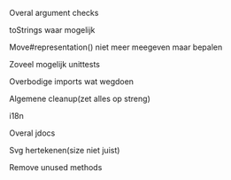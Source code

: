 Overal argument checks

toStrings waar mogelijk

Move#representation() niet meer meegeven maar bepalen

Zoveel mogelijk unittests

Overbodige imports wat wegdoen

Algemene cleanup(zet alles op streng)

i18n

Overal jdocs

Svg hertekenen(size niet juist)

Remove unused methods

